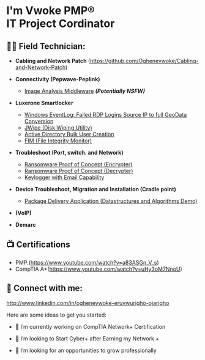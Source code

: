 <h1>I'm Vwoke PMP® <br/> IT Project Cordinator </a></h1>

<h2>👨‍💻 Field Technician:</h2>

- <b>Cabling and Network Patch</b> (https://github.com/Oghenevwoke/Cabling-and-Network-Patch)

- <b>Connectivity (Pepwave-Peplink)</b>
  - [Image Analysis Middleware](https://github.com/joshmadakor1/4chan-Image-Analysis-Middleware-C964) <b><i>(Potentially NSFW)</b></i>
- <b> Luxerone Smartlocker</b>
  - [Windows EventLog: Failed RDP Logins Source IP to full GeoData Conversion](https://github.com/joshmadakor1/Sentinel-Lab)
  - [JWipe (Disk Wiping Utility)](https://github.com/joshmadakor1/Jwipe.PowerShell)
  - [Active Directory Bulk User Creation](https://github.com/joshmadakor1/AD_PS)
  - [FIM (File Integrity Monitor)](https://github.com/joshmadakor1/PowerShell-Integrity-FIM)
- <b>Troubleshoot (Port, switch. and Network)</b>
  - [Ransomware Proof of Concept (Encrypter)](https://github.com/joshmadakor1/EncrypterPOC)
  - [Ransomware Proof of Concept (Decrypter)](https://github.com/joshmadakor1/DecrypterPOC)
  - [Keylogger with Email Capability](https://github.com/joshmadakor1/Key-Logger-With-Email)
- <b> Device Troubleshoot, Migration and Installation (Cradle point)</b>
  - [Package Delivery Application (Datastructures and Algorithms Demo)](https://github.com/joshmadakor1/Package-Delivery-Pathfinding-Algorithm)
- <b> (VoIP) </b>
- <b> Demarc </b>

<h2>📺 Certifications </h2>

- PMP.(https://www.youtube.com/watch?v=a83ASGn_V_s)
- CompTIA A+(https://www.youtube.com/watch?v=uHy3oM7NnoU)


<h2> 🤳 Connect with me:</h2>

http://www.linkedin.com/in/oghenevwoke-eruvwurigho-ojarigho


[linkedin]: (http://www.linkedin.com/in/oghenevwoke-eruvwurigho-ojarigho)



Here are some ideas to get you started:

- 🔭 I’m currently working on CompTIA Network+ Certification

- 👯 I’m looking to Start Cyber+ after Earning my Network +
- 🤔 I’m looking for an opportunities to grow professionally
